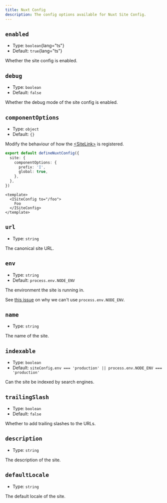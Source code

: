 ```yaml
---
title: Nuxt Config
description: The config options available for Nuxt Site Config.
---
```


## `enabled`

- Type: `boolean`{lang="ts"}
- Default: `true`{lang="ts"}

Whether the site config is enabled.

## `debug`

- Type: `boolean`
- Default: `false`

Whether the debug mode of the site config is enabled.

## `componentOptions`

- Type: `object`
- Default: `{}`

Modify the behaviour of how the [&lt;SiteLink&gt;](/docs/site-config/api/site-link) is registered.

```ts
export default defineNuxtConfig({
  site: {
    componentOptions: {
      prefix: 'I',
      global: true,
    },
  },
})
```

```vue
<template>
  <ISiteConfig to="/foo">
    Foo
  </ISiteConfig>
</template>
```

## `url`

- Type: `string`

The canonical site URL.

## `env`

- Type: `string`
- Default: `process.env.NODE_ENV`

The environment the site is running in.

See [this issue](https://github.com/nuxt/nuxt/issues/19819) on why we can't use `process.env.NODE_ENV`.

## `name`

- Type: `string`

The name of the site.

## `indexable`

- Type: `boolean`
- Default: `siteConfig.env === 'production' || process.env.NODE_ENV === 'production'`

Can the site be indexed by search engines.

## `trailingSlash`

- Type: `boolean`
- Default: `false`

Whether to add trailing slashes to the URLs.

## `description`

- Type: `string`

The description of the site.

## `defaultLocale`

- Type: `string`

The default locale of the site.
